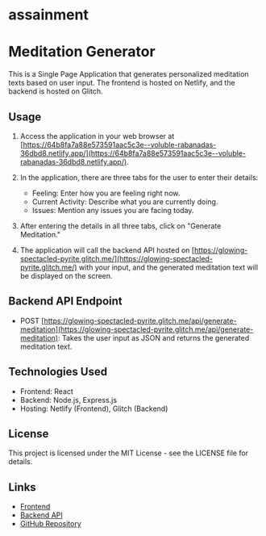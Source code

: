 # assainment
# Meditation Generator

This is a Single Page Application that generates personalized meditation texts based on user input. The frontend is hosted on Netlify, and the backend is hosted on Glitch.

## Usage

1. Access the application in your web browser at [https://64b8fa7a88e573591aac5c3e--voluble-rabanadas-36dbd8.netlify.app/](https://64b8fa7a88e573591aac5c3e--voluble-rabanadas-36dbd8.netlify.app/).

2. In the application, there are three tabs for the user to enter their details:
   - Feeling: Enter how you are feeling right now.
   - Current Activity: Describe what you are currently doing.
   - Issues: Mention any issues you are facing today.

3. After entering the details in all three tabs, click on "Generate Meditation."

4. The application will call the backend API hosted on [https://glowing-spectacled-pyrite.glitch.me/](https://glowing-spectacled-pyrite.glitch.me/) with your input, and the generated meditation text will be displayed on the screen.

## Backend API Endpoint

- POST [https://glowing-spectacled-pyrite.glitch.me/api/generate-meditation](https://glowing-spectacled-pyrite.glitch.me/api/generate-meditation): Takes the user input as JSON and returns the generated meditation text.

## Technologies Used

- Frontend: React
- Backend: Node.js, Express.js
- Hosting: Netlify (Frontend), Glitch (Backend)

## License

This project is licensed under the MIT License - see the LICENSE file for details.

## Links

- [Frontend](https://64b8fa7a88e573591aac5c3e--voluble-rabanadas-36dbd8.netlify.app/)
- [Backend API](https://glowing-spectacled-pyrite.glitch.me/api/generate-meditation)
- [GitHub Repository](https://github.com/1Gireesh/assainment/)
